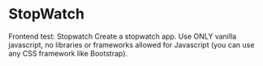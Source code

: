 # StopWatch
Frontend test: Stopwatch Create a stopwatch app. Use ONLY vanilla javascript, no libraries or frameworks allowed for Javascript (you can use any CSS framework like Bootstrap).
